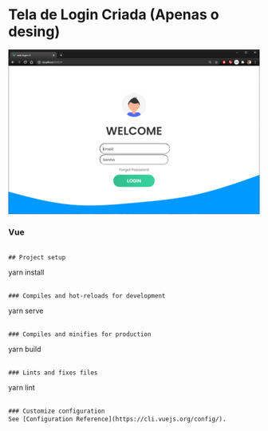 # Tela de Login Criada (Apenas o desing)

![alt text](https://github.com/silasrsilveira/web-login/blob/main/tela%20de%20login.png)

### Vue
```

## Project setup
```
yarn install
```

### Compiles and hot-reloads for development
```
yarn serve
```

### Compiles and minifies for production
```
yarn build
```

### Lints and fixes files
```
yarn lint
```

### Customize configuration
See [Configuration Reference](https://cli.vuejs.org/config/).
